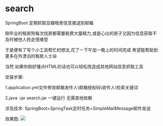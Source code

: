 # search
SpringBoot 定期抓取豆瓣租房信息推送到邮箱

刚毕业的租房狗每次找房都需要耗费大量精力,或是心仪的房子又因为信息获取不及时被他人抢走很难受

于是便有了写个小工具帮忙的想法,花了一下午加一晚上的时间完成 希望能帮助到更多在外漂泊的租房人士😆

当然 如果你刚好懂点HTML的话也可以轻松改造成其他网站信息抓取工具

安装步骤:

  1.application.yml文件修改邮箱发件人\邮箱授权码\收件人\检索关键词

  2.java -jar search.jar 一键运行 无需其他依赖

涉及技术: SpringBoot+SpringTask定时任务+SimpleMailMessage邮件发送

效果图:
<img src="https://as-note.oss-cn-shenzhen.aliyuncs.com/uploadFile/U20191108441386583/WechatIMG1.png">
